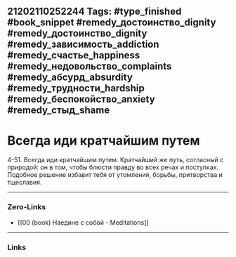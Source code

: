 21202110252244
Tags: #type_finished #book_snippet #remedy_достоинство_dignity #remedy_достоинство_dignity #remedy_зависимость_addiction #remedy_счастье_happiness #remedy_недовольство_complaints #remedy_абсурд_absurdity #remedy_трудности_hardship #remedy_беспокойство_anxiety #remedy_стыд_shame
---
# Всегда иди кратчайшим путем

 4-51. Всегда иди кратчайшим путем. Кратчайший же путь, согласный с природой: он в том, чтобы блюсти правду во всех речах и поступках. Подобное решение избавит тебя от утомления, борьбы, притворства и тщеславия. 

---
### Zero-Links
- [[00 (book) Наедине с собой - Meditations]]
---
### Links
